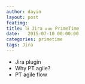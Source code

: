 ```yaml
---
author: dayin
layout: post
featimg: 
title: ใช้ Jira แบบ PrimeTime
date:   2015-07-10 00:00:00
categories: primetime
tags: Jira
---
```


* Jira plugin
* Why PT agile?
* PT agile flow
